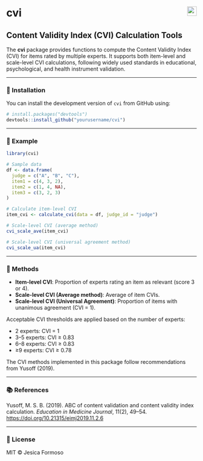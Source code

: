 # cvi <img src="https://img.shields.io/badge/dev--version-0.0.0.9000-blue" align="right" height="25"/>

## Content Validity Index (CVI) Calculation Tools

The **cvi** package provides functions to compute the Content Validity Index (CVI) for items rated by multiple experts. It supports both item-level and scale-level CVI calculations, following widely used standards in educational, psychological, and health instrument validation.

---

### 🔧 Installation

You can install the development version of `cvi` from GitHub using:

```r
# install.packages("devtools")
devtools::install_github("yourusername/cvi")
```

---

### 🚀 Example

```r
library(cvi)

# Sample data
df <- data.frame(
  judge = c("A", "B", "C"),
  item1 = c(4, 3, 2),
  item2 = c(1, 4, NA),
  item3 = c(3, 2, 3)
)

# Calculate item-level CVI
item_cvi <- calculate_cvi(data = df, judge_id = "judge")

# Scale-level CVI (average method)
cvi_scale_ave(item_cvi)

# Scale-level CVI (universal agreement method)
cvi_scale_ua(item_cvi)
```

---

### 📘 Methods

- **Item-level CVI**: Proportion of experts rating an item as relevant (score 3 or 4).
- **Scale-level CVI (Average method)**: Average of item CVIs.
- **Scale-level CVI (Universal Agreement)**: Proportion of items with unanimous agreement (CVI = 1).

Acceptable CVI thresholds are applied based on the number of experts:
- 2 experts: CVI = 1
- 3–5 experts: CVI ≥ 0.83
- 6–8 experts: CVI ≥ 0.83
- ≥9 experts: CVI ≥ 0.78

The CVI methods implemented in this package follow recommendations from Yusoff (2019).

---

### 📚 References

Yusoff, M. S. B. (2019). ABC of content validation and content validity index calculation. *Education in Medicine Journal*, 11(2), 49–54. https://doi.org/10.21315/eimj2019.11.2.6

---

### 📄 License

MIT © Jesica Formoso
